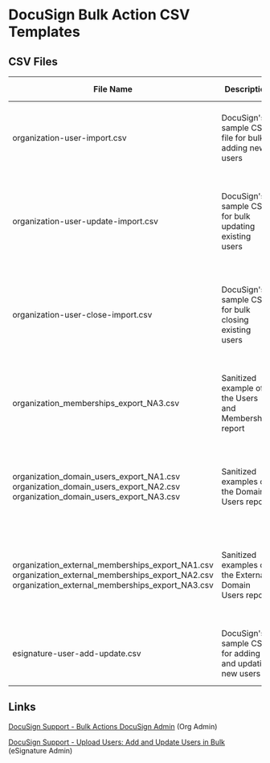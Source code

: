 # DocuSign Bulk Action CSV Templates

## CSV Files
|File Name|Description|Where It's Found|
|---|---|---|
|organization-user-import.csv|DocuSign's sample CSV file for bulk adding new users|DocuSign Org Admin > Bulk Actions > Actions > Users > Import > Add new users|
|organization-user-update-import.csv|DocuSign's sample CSV for bulk updating existing users|DocuSign Org Admin > Bulk Actions > Actions > Users > Import > Update existing users|
|organization-user-close-import.csv|DocuSign's sample CSV for bulk closing existing users|DocuSign Org Admin > Bulk Actions > Actions > Users > Import > Close existing users|
|organization_memberships_export_NA3.csv|Sanitized example of the Users and Memberships report|DocuSign Org Admin > Bulk Actions > Actions > Users > Export > Users and Memberships|
|organization_domain_users_export_NA1.csv<BR>organization_domain_users_export_NA2.csv<BR>organization_domain_users_export_NA3.csv|Sanitized examples of the Domain Users report|DocuSign Org Admin > Bulk Actions > Actions > Users > Export > Domain Users|
|organization_external_memberships_export_NA1.csv<BR>organization_external_memberships_export_NA2.csv<BR>organization_external_memberships_export_NA3.csv|Sanitized examples of the External Domain Users report|DocuSign Org Admin > Bulk Actions > Actions > Users > Export > External Domain Users|
|esignature-user-add-update.csv|DocuSign's sample CSV for adding and updating new users|DocuSign eSignature Admin > Users > Bulk Actions > Add Users|

## Links
[DocuSign Support - Bulk Actions DocuSign Admin](https://support.docusign.com/en/guides/org-admin-guide-bulk-actions) (Org Admin)

[DocuSign Support - Upload Users: Add and Update Users in Bulk](https://support.docusign.com/guides/ndse-admin-guide-bulk-actions) (eSignature Admin)
